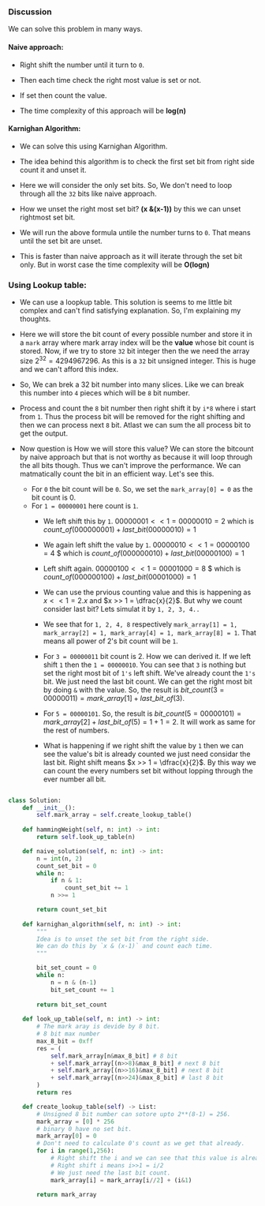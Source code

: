 ### Discussion

We can solve this problem in many ways.

#### Naive approach:

* Right shift the number until it turn to `0`.

* Then each time check the right most value is set or not.

* If set then count the value.

* The time complexity of this approach will be $\textbf{log(n)}$

#### Karnighan Algorithm:

* We can solve this using Karnighan Algorithm.

* The idea behind this algorithm is to check the first set bit from right side count it and unset it.

* Here we will consider the only set bits. So, We don't need to loop through all the `32` bits like naive approach.

* How we unset the right most set bit? $\textbf{(x \& (x-1))}$ by this we can unset rightmost set bit.

* We will run the above formula untile the number turns to `0`. That means until the set bit are unset.

* This is faster than naive approach as it will iterate through the set bit only. But in worst case the 
time complexity will be $\textbf{O(logn)}$

### Using Lookup table:

* We can use a loopkup table. This solution is seems to me little bit complex and can't find satisfying explanation.
So, I'm explaining my thoughts.

* Here we will store the bit count of every possible number and store it in a `mark` array where mark array index will be
the **value** whose bit count is stored. Now, if we try to store `32` bit integer then the we need the array size $2^32 = 4294967296$.
As this is a `32` bit unsigned integer. This is huge and we can't afford this index.

* So, We can brek a 32 bit number into many slices. Like we can break this number into `4` pieces which will be `8` bit number.

* Process and count the `8` bit number then right shift it by `i*8` where i start from `1`. Thus the process bit will be removed
for the right shifting and then we can process next `8` bit.  Atlast we can sum the all process bit to get the output.

* Now question is How we will store this value? We can store the bitcount by naive approach but that is not worthy as because it
will loop through the all bits though. Thus we can't improve the performance. We can matmatically count the bit in an efficient way.
Let's see this.

  * For `0` the bit count will be `0`. So, we set the `mark_array[0] = 0` as the bit count is 0.
  * For `1 = 00000001` here count is `1`.
    *  We left shift this by `1`. $00000001 << 1 = 00000010 = 2$ which is $count\_of(000000001) + last\_bit(00000010) = 1$

    * We again left shift the value by `1`. $00000010 << 1 = 00000100 = 4$ $ which is $count\_of(000000010) + last\_bit(00000100) = 1$

    * Left shift again. $00000100 << 1 = 00001000 = 8$ $ which is $count\_of(000000100) + last\_bit(00001000) = 1$

    * We can use the prvious counting value and this is happening as $x << 1 = 2.x$ and $x >> 1 = \dfrac{x}{2}$. But why we count consider
      last bit? Lets simulat it by `1, 2, 3, 4..`
    
    * We see that for `1, 2, 4, 8` respectively `mark_array[1] = 1, mark_array[2] = 1, mark_array[4] = 1, mark_array[8] = 1`. That means all power of 2's bit count will be `1`.

    * For `3 = 00000011` bit count is 2. How we can derived it. If we left shift `1` then the `1 = 00000010`. You can see that `3` is nothing but set the right most bit of `1's` left shift. We've already count the `1's` bit. We just need the last bit count. We can get the right most bit by doing `&` with the value. So, the result is $bit\_count(3=00000011) = mark\_array[1] + last\_bit\_of(3)$.

    * For `5 = 00000101`. So, the result is $bit\_count(5=00000101) = mark\_array[2] + last\_bit\_of(5) = 1 + 1 = 2$.
    It will work as same for the rest of numbers.

    * What is happening if we right shift the value by `1` then we can see the value's bit is already counted we just need considar the last bit.
    Right shift means $x >> 1 = \dfrac{x}{2}$. By this way we can count the every numbers set bit without lopping through the ever number all bit.


```python

class Solution:
    def __init__():
        self.mark_array = self.create_lookup_table()
    
    def hammingWeight(self, n: int) -> int:
        return self.look_up_table(n)

    def naive_solution(self, n: int) -> int:
        n = int(n, 2)
        count_set_bit = 0
        while n:
            if n & 1:
                count_set_bit += 1
            n >>= 1

        return count_set_bit
    
    def karnighan_algorithm(self, n: int) -> int:
        """
        Idea is to unset the set bit from the right side. 
        We can do this by `x & (x-1)` and count each time.
        """

        bit_set_count = 0
        while n:
            n = n & (n-1)
            bit_set_count += 1
        
        return bit_set_count
    
    def look_up_table(self, n: int) -> int:
        # The mark aray is devide by 8 bit.
        # 8 bit max number
        max_8_bit = 0xff
        res = (
            self.mark_array[n&max_8_bit] # 8 bit
            + self.mark_array[(n>>8)&max_8_bit] # next 8 bit
            + self.mark_array[(n>>16)&max_8_bit] # next 8 bit
            + self.mark_array[(n>>24)&max_8_bit] # last 8 bit
        )
        return res

    def create_lookup_table(self) -> List:
        # Unsigned 8 bit number can sotore upto 2**(8-1) = 256.
        mark_array = [0] * 256
        # binary 0 have no set bit.
        mark_array[0] = 0
        # Don't need to calculate 0's count as we get that already.
        for i in range(1,256):
            # Right shift the i and we can see that this value is already counted. So no need to count this again.
            # Right shift i means i>>1 = i/2
            # We just need the last bit count.
            mark_array[i] = mark_array[i//2] + (i&1)
        
        return mark_array
```